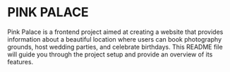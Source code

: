 # PINK PALACE

Pink Palace is a frontend project aimed at creating a website that provides information about a beautiful location where users can book photography grounds, host wedding parties, and celebrate birthdays. This README file will guide you through the project setup and provide an overview of its features.

